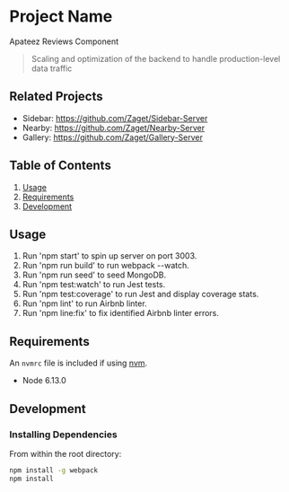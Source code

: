 # Project Name

Apateez Reviews Component

> Scaling and optimization of the backend to handle production-level data traffic

## Related Projects

  - Sidebar: https://github.com/Zaget/Sidebar-Server
  - Nearby: https://github.com/Zaget/Nearby-Server
  - Gallery: https://github.com/Zaget/Gallery-Server

## Table of Contents

1. [Usage](#Usage)
1. [Requirements](#requirements)
1. [Development](#development) 

## Usage

1) Run 'npm start' to spin up server on port 3003.
2) Run 'npm run build' to run webpack --watch.
3) Run 'npm run seed' to seed MongoDB.
4) Run 'npm test:watch' to run Jest tests.
5) Run 'npm test:coverage' to run Jest and display coverage stats.
6) Run 'npm lint' to run Airbnb linter.
7) Run 'npm line:fix' to fix identified Airbnb linter errors.

## Requirements

An `nvmrc` file is included if using [nvm](https://github.com/creationix/nvm).

- Node 6.13.0

## Development

### Installing Dependencies

From within the root directory:

```sh
npm install -g webpack
npm install
```
